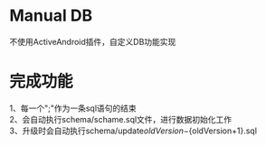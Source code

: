 # Manual DB
 不使用ActiveAndroid插件，自定义DB功能实现
# 完成功能
 1、每一个";"作为一条sql语句的结束 <br>
 2、会自动执行schema/schame.sql文件，进行数据初始化工作 <br>
 3、升级时会自动执行schema/update${oldVersion}-${oldVersion+1}.sql <br>